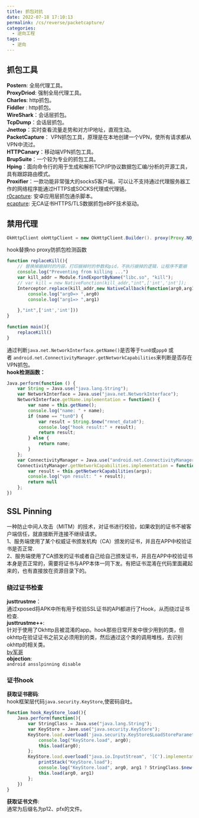 ```yaml
---
title: 抓包对抗
date: 2022-07-18 17:10:13
permalink: /cs/reverse/packetcapture/
categories: 
  - 逆向工程
tags: 
  - 逆向
---
```


## 抓包工具
**Postern**: 全局代理工具。  
**ProxyDriod**: 强制全局代理工具。  
**Charles**: http抓包。  
**Fiddler**  : http抓包。  
**WireShark**：会话层抓包。  
**TcpDump**：会话层抓包。  
**Jnettop**：实时查看流量走势和对方IP地址，直观生动。  
**PacketCapture**： VPN抓包工具，原理是在本地创建一个VPN，使所有请求都从VPN中流过。  
**HTTPCanary**：移动端VPN抓包工具。  
**BrupSuite**：一个较为专业的抓包工具。  
**Hping**：面向命令行的用于生成和解析TCP/IP协议数据包汇编/分析的开源工具，具有跟踪路由模式。  
**Proxifier**：一款功能非常强大的socks5客户端，可以让不支持通过代理服务器工作的网络程序能通过HTTPS或SOCKS代理或代理链。  
[r0capture](https://github.com/r0ysue/r0capture): 安卓应用层抓包通杀脚本。  
[ecapture](https://ecapture.cc/zh/): 无CA证书HTTPS/TLS数据抓包eBPF技术驱动。
## 禁用代理
```java
OkHttpClient okHttpClient = new OkHttpClient.Builder(). proxy(Proxy.NO_PROXY). build();
```
hook替换no proxy防抓包检测函数
```javascript
function replaceKill(){  
	// 替换掉崩掉时的内容，打印崩掉时的参数和pid，不执行崩掉的逻辑，让程序不要崩  
    console.log("Preventing from killing ...")  
    var kill_addr = Module.findExportByName("libc.so", "kill");  
    // var kill = new NativeFunction(kill_addr,"int",['int','int']);  
    Interceptor.replace(kill_addr,new NativeCallback(function(arg0,arg1){  
        console.log("arg0=> ",arg0)  
        console.log("arg1=> ",arg1)  
  
    },"int",['int','int']))  
}  
  
function main(){  
    replaceKill()  
}  
```
通过判断`java.net.NetworkInterface.getName()`是否等于`tun0`或`ppp0` 或者 `android.net.ConnectivityManager.getNetworkCapabilities`来判断是否存在VPN抓包。  
**hook检测函数：**
```javascript
Java.perform(function () {
	var String = Java.use("java.lang.String");
	var NetworkInterface = Java.use("java.net.NetworkInterface");
	NetworkInterface.getName.implementation = function() {
		var name = this.getName();
		console.log("name: " + name);
		if (name == "tun0") {
			var result = String.$new("rmnet_data0");
			console.log("hook result:" + result);
			return result;
		} else {
			return name;
		}
	};
	var ConnectivityManager = Java.use("android.net.ConnectivityManager");
	ConnectivityManager.getNetworkCapabilities.implementation = function (args) {
		var result = this.getNetworkCapabilities(args);
		console.log("vpn result: " + result);
		return null
	};
})
```
## SSL Pinning
一种防止中间人攻击（MITM）的技术，对证书进行校验，如果收到的证书不被客户端信任，就直接断开连接不继续请求。  
1、服务端使用了某个权威证书颁发机构（CA）颁发的证书，并且在APP中校验证书是否正常.  
2、服务端使用了CA颁发的证书或者自己给自己颁发证书，并且在APP中校验证书本身是否正常的，需要将证书与APP本体一同下发。有把证书混淆在代码里面藏起来的，也有直接放在资源目录下的。  

### 绕过证书检查
**justtrustme**：  
通过xposed将APK中所有用于校验SSL证书的API都进行了Hook，从而绕过证书检查.  
**justtrustme++**:  
针对于使用了Okhttp且被混淆的app。hook那些日常开发中很少用到的类，但okhttp在验证证书之前又必须用到的类，然后通过这个类的调用堆栈，去识别okhttp的相关类。  
[by军哥](https://github.com/JunGe-Y/JustTrustMePP)  
**objection**:  
`android ansslpinning disable`
### 证书hook
**获取证书密码**:  
hook框架层代码`java.security.KeyStore`,使密码自吐。
```javascript
function hook_KeyStore_load(){
	Java.perform(function(){
		var StringClass = Java.use("java.lang.String");
		var KeyStore = Jave.use("java.security.KeyStore");
		KeyStore.load.overload('java.security.KeyStore$LoadStoreParameter').implementation = function (arg0){
			console.log("KeyStore.load", arg0);
			this.load(arg0);
		};
		KeyStore.load.overload("java.io.InputStream", '[C').implementation = function (arg0, arg1){
			printStack("KeyStore.load");
			console.log("KeyStore.load", arg0, arg1 ? StringClass.$new(arg1):null);
			this.load(arg0, arg1)
		};
	})
}
```
**获取证书文件**:  
通常为后缀名为p12、pfx的文件。
